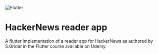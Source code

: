 ![Flutter](https://cdn-images-1.medium.com/max/2000/1*9-ujy3CCBhrpkvS7TMLcoQ.png)

# HackerNews reader app

A flutter implementation of a reader app for HackerNews as authored by S.Grider in the Flutter course available on Udemy. 

